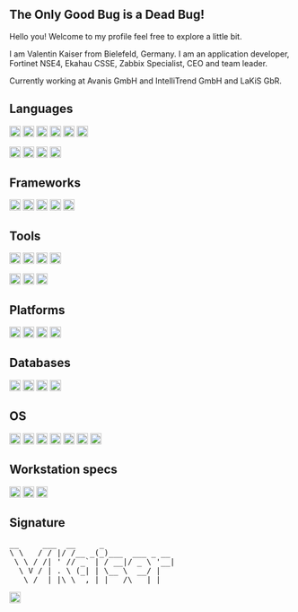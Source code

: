 ## The Only Good Bug is a Dead Bug!

Hello you! Welcome to my profile feel free to explore a little bit.

I am Valentin Kaiser from Bielefeld, Germany. I am an application developer, Fortinet NSE4, Ekahau CSSE, Zabbix Specialist, CEO and team leader. 

Currently working at Avanis GmbH and IntelliTrend GmbH and LaKiS GbR.


## Languages

<code><img height="20" src="https://img.shields.io/badge/Go-00ADD8?style=for-the-badge&logo=go&logoColor=white"></code>
<code><img height="20" src="https://img.shields.io/badge/C%2B%2B-00599C?style=for-the-badge&logo=c%2B%2B&logoColor=white"></code>
<code><img height="20" src="https://img.shields.io/badge/JavaScript-323330?style=for-the-badge&logo=javascript&logoColor=F7DF1E"></code>
<code><img height="20" src="https://img.shields.io/badge/TypeScript-007ACC?style=for-the-badge&logo=typescript&logoColor=white"></code>
<code><img height="20" src="https://img.shields.io/badge/PHP-777BB4?style=for-the-badge&logo=php&logoColor=white"></code>
<code><img height="20" src="https://img.shields.io/badge/Python-FFD43B?style=for-the-badge&logo=python&logoColor=blue"></code>

<code><img height="20" src="https://img.shields.io/badge/Markdown-000000?style=for-the-badge&logo=markdown&logoColor=white"></code>
<code><img height="20" src="https://img.shields.io/badge/HTML5-E34F26?style=for-the-badge&logo=html5&logoColor=white"></code>
<code><img height="20" src="https://img.shields.io/badge/CSS3-1572B6?style=for-the-badge&logo=css3&logoColor=white"></code>
<code><img height="20" src="https://img.shields.io/badge/json-5E5C5C?style=for-the-badge&logo=json&logoColor=white"></code>

## Frameworks

<code><img height="20" src="https://img.shields.io/badge/Angular-DD0031?style=for-the-badge&logo=angular&logoColor=white"></code>
<code><img height="20" src="https://img.shields.io/badge/Ionic-3880FF?style=for-the-badge&logo=ionic&logoColor=white"></code>
<code><img height="20" src="https://img.shields.io/badge/Node.js-339933?style=for-the-badge&logo=nodedotjs&logoColor=white"></code>
<code><img height="20" src="https://img.shields.io/badge/Hugo-FF4088?style=for-the-badge&logo=hugo&logoColor=white"></code>
<code><img height="20" src="https://img.shields.io/badge/shopware-%23189EFF.svg?&style=for-the-badge&logo=shopware&logoColor=white"></code>

## Tools

<code><img height="20" src="https://img.shields.io/badge/npm-CB3837?style=for-the-badge&logo=npm&logoColor=white"></code>
<code><img height="20" src="https://img.shields.io/badge/VMware-231f20?style=for-the-badge&logo=VMware&logoColor=white"></code>
<code><img height="20" src="https://img.shields.io/badge/GIT-E44C30?style=for-the-badge&logo=git&logoColor=white"></code>
<code><img height="20" src="https://img.shields.io/badge/GitHub-100000?style=for-the-badge&logo=github&logoColor=white"></code>

<code><img height="20" src="https://img.shields.io/badge/Microsoft_Word-2B579A?style=for-the-badge&logo=microsoft-word&logoColor=white"></code>
<code><img height="20" src="https://img.shields.io/badge/Microsoft_Excel-217346?style=for-the-badge&logo=microsoft-excel&logoColor=white"></code>
<code><img height="20" src="https://img.shields.io/badge/Microsoft_PowerPoint-B7472A?style=for-the-badge&logo=microsoft-powerpoint&logoColor=white"></code>

## Platforms

<code><img height="20" src="https://img.shields.io/badge/Arduino-00979D?style=for-the-badge&logo=Arduino&logoColor=white"></code>
<code><img height="20" src="https://img.shields.io/badge/espressif-E7352C?style=for-the-badge&logo=espressif&logoColor=white"></code>
<code><img height="20" src="https://img.shields.io/badge/Raspberry%20Pi-A22846?style=for-the-badge&logo=Raspberry%20Pi&logoColor=white"></code>
<code><img height="20" src="https://img.shields.io/badge/fortinet-%23EE3124.svg?&style=for-the-badge&logo=fortinet&logoColor=white"></code>

## Databases

<code><img height="20" src="https://img.shields.io/badge/MariaDB-003545?style=for-the-badge&logo=mariadb&logoColor=white"></code>
<code><img height="20" src="https://img.shields.io/badge/MySQL-005C84?style=for-the-badge&logo=mysql&logoColor=white"></code>
<code><img height="20" src="https://img.shields.io/badge/SQLite-07405E?style=for-the-badge&logo=sqlite&logoColor=white"></code>
<code><img height="20" src="https://img.shields.io/badge/PostgreSQL-316192?style=for-the-badge&logo=postgresql&logoColor=white"></code>

## OS

<code><img height="20" src="https://img.shields.io/badge/Windows-0078D6?style=for-the-badge&logo=windows&logoColor=white"></code>
<code><img height="20" src="https://img.shields.io/badge/Arch_Linux-1793D1?style=for-the-badge&logo=arch-linux&logoColor=white"></code>
<code><img height="20" src="https://img.shields.io/badge/Linux-FCC624?style=for-the-badge&logo=linux&logoColor=black"></code>
<code><img height="20" src="https://img.shields.io/badge/Debian-A81D33?style=for-the-badge&logo=debian&logoColor=white"></code>
<code><img height="20" src="https://img.shields.io/badge/Ubuntu-E95420?style=for-the-badge&logo=ubuntu&logoColor=white"></code>
<code><img height="20" src="https://img.shields.io/badge/manjaro-35BF5C?style=for-the-badge&logo=manjaro&logoColor=white"></code>
<code><img height="20" src="https://img.shields.io/badge/Linux_Mint-87CF3E?style=for-the-badge&logo=linux-mint&logoColor=white"></code>

## Workstation specs

<code><img height="20" src="https://img.shields.io/badge/AMD%20Ryzen_Threadripper-1950x-ED1C24?style=for-the-badge&logo=amd&logoColor=white"></code>
<code><img height="20" src="https://img.shields.io/badge/AMD%20Radeon-RX_5700_XT-ED1C24?style=for-the-badge&logo=amd&logoColor=white"></code>
<code><img height="20" src="https://img.shields.io/badge/NVIDIA-RTX_3060_TI-76B900?style=for-the-badge&logo=nvidia&logoColor=white"></code>

## Signature

<pre>
__     ___  __     _               
\ \   / / |/ /__ _(_)___  ___ _ __ 
 \ \ / /| ' // _` | / __|/ _ \ '__|
  \ V / | . \ (_| | \__ \  __/ |   
   \_/  |_|\_\__,_|_|___/\___|_|   							   
</pre>

<!-- <code><img height="100" src="https://github-readme-stats.vercel.app/api/top-langs/?username=Valentin-Kaiser"></code> -->
<code><img height="20" src="https://komarev.com/ghpvc/?username=Valentin-Kaiser"></code>
